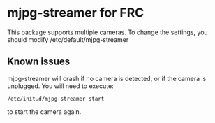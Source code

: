 mjpg-streamer for FRC
=====================

This package supports multiple cameras. To change the settings, you should
modify /etc/default/mjpg-streamer

Known issues
------------

mjpg-streamer will crash if no camera is detected, or if the camera is
unplugged. You will need to execute:

	/etc/init.d/mjpg-streamer start 

to start the camera again.
